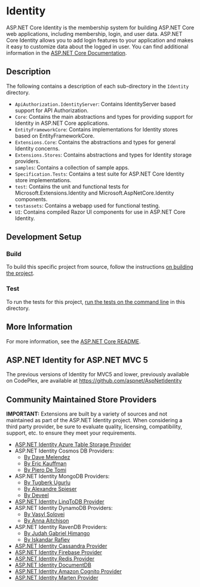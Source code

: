 # Identity

ASP.NET Core Identity is the membership system for building ASP.NET Core web applications, including membership, login, and user data. ASP.NET Core Identity allows you to add login features to your application and makes it easy to customize data about the logged in user. You can find additional information in the [ASP.NET Core Documentation](https://docs.microsoft.com/aspnet/core/security/authentication/identity).

## Description

The following contains a description of each sub-directory in the `Identity` directory.

* `ApiAuthorization.IdentityServer`: Contains IdentityServer based support for API Authorization.
* `Core`: Contains the main abstractions and types for providing support for Identity in ASP.NET Core applications.
* `EntityFrameworkCore`: Contains implementations for Identity stores based on EntityFrameworkCore.
* `Extensions.Core`: Contains the abstractions and types for general Identity concerns.
* `Extensions.Stores`: Contains abstractions and types for Identity storage providers.
* `samples`: Contains a collection of sample apps.
* `Specification.Tests`: Contains a test suite for ASP.NET Core Identity store implementations.
* `test`: Contains the unit and functional tests for Microsoft.Extensions.Identity and Microsoft.AspNetCore.Identity components.
* `testassets`: Contains a webapp used for functional testing.
* `UI`: Contains compiled Razor UI components for use in ASP.NET Core Identity.

## Development Setup

### Build

To build this specific project from source, follow the instructions [on building the project](../../docs/BuildFromSource.md#step-3-build-the-repo).

### Test

To run the tests for this project, [run the tests on the command line](../../docs/BuildFromSource.md#running-tests-on-command-line) in this directory.

## More Information

For more information, see the [ASP.NET Core README](../../README.md).

## ASP.NET Identity for ASP.NET MVC 5

The previous versions of Identity for MVC5 and lower, previously available on CodePlex, are available at <https://github.com/aspnet/AspNetIdentity>

## Community Maintained Store Providers

**IMPORTANT:** Extensions are built by a variety of sources and not maintained as part of the ASP.NET Identity project. When considering a third party provider, be sure to evaluate quality, licensing, compatibility, support, etc. to ensure they meet your requirements.

* [ASP.NET Identity Azure Table Storage Provider](https://dlmelendez.github.io/identityazuretable/)
* ASP.NET Identity Cosmos DB Providers:
  * [By Dave Melendez](https://github.com/dlmelendez/identitycosmosdb)
  * [By Eric Kauffman](https://github.com/CosmosSoftware/AspNetCore.Identity.CosmosDb)
  * [By Piero De Tomi](https://github.com/pierodetomi/efcore-identity-cosmos)
* ASP.NET Identity MongoDB Providers:
  * [By Tugberk Ugurlu](https://github.com/tugberkugurlu/AspNetCore.Identity.MongoDB)
  * [By Alexandre Spieser](https://github.com/alexandre-spieser/AspNetCore.Identity.MongoDbCore)
  * [By Deveel](https://github.com/deveel/deveel.identity.mongodb)
* [ASP.NET Identity LinqToDB Provider](https://github.com/ili/LinqToDB.Identity)
* ASP.NET Identity DynamoDB Providers:
  * [By Vasyl Solovei](https://github.com/miltador/AspNetCore.Identity.DynamoDB)
  * [By Anna Aitchison](https://github.com/Ara225/ara225.DynamoDBUserStore)
* ASP.NET Identity RavenDB Providers:
  * [By Judah Gabriel Himango](https://github.com/JudahGabriel/RavenDB.Identity)
  * [By Iskandar Rafiev](https://github.com/maqduni/AspNetCore.Identity.RavenDB)
* [ASP.NET Identity Cassandra Provider](https://github.com/lkubis/AspNetCore.Identity.Cassandra)
* [ASP.NET Identity Firebase Provider](https://github.com/aguacongas/Identity.Firebase)
* [ASP.NET Identity Redis Provider](https://github.com/aguacongas/Identity.Redis)
* [ASP.NET Identity DocumentDB](https://github.com/codekoenig/AspNetCore.Identity.DocumentDb)
* [ASP.NET Identity Amazon Cognito Provider](https://github.com/aws/aws-aspnet-cognito-identity-provider)
* [ASP.NET Identity Marten Provider](https://github.com/yetanotherchris/Marten.AspNetIdentity)
